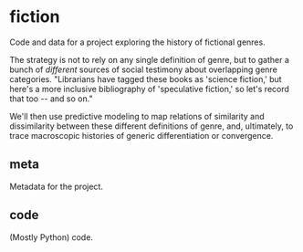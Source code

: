 fiction
=======

Code and data for a project exploring the history of fictional genres. 

The strategy is not to rely on any single definition of genre, but to gather a bunch of _different_ sources of social testimony about overlapping genre categories. "Librarians have tagged these books as 'science fiction,' but here's a more inclusive bibliography of 'speculative fiction,' so let's record that too -- and so on."

We'll then use predictive modeling to map relations of similarity and dissimilarity between these different definitions of genre, and, ultimately, to trace macroscopic histories of generic differentiation or convergence.

meta
----
Metadata for the project.

code
----
(Mostly Python) code.
